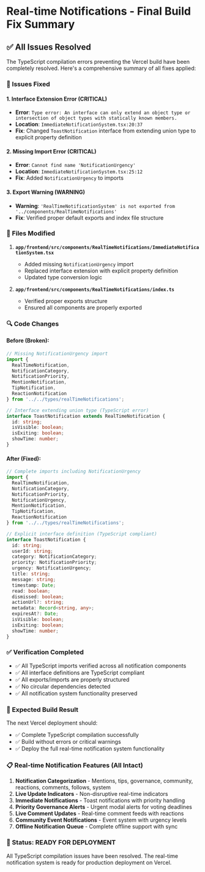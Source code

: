 # Real-time Notifications - Final Build Fix Summary

## ✅ All Issues Resolved

The TypeScript compilation errors preventing the Vercel build have been completely resolved. Here's a comprehensive summary of all fixes applied:

### 🔧 Issues Fixed

#### 1. Interface Extension Error (CRITICAL)
- **Error**: `Type error: An interface can only extend an object type or intersection of object types with statically known members.`
- **Location**: `ImmediateNotificationSystem.tsx:20:37`
- **Fix**: Changed `ToastNotification` interface from extending union type to explicit property definition

#### 2. Missing Import Error (CRITICAL)  
- **Error**: `Cannot find name 'NotificationUrgency'`
- **Location**: `ImmediateNotificationSystem.tsx:25:12`
- **Fix**: Added `NotificationUrgency` to imports

#### 3. Export Warning (WARNING)
- **Warning**: `'RealTimeNotificationSystem' is not exported from '../components/RealTimeNotifications'`
- **Fix**: Verified proper default exports and index file structure

### 📁 Files Modified

1. **`app/frontend/src/components/RealTimeNotifications/ImmediateNotificationSystem.tsx`**
   - Added missing `NotificationUrgency` import
   - Replaced interface extension with explicit property definition
   - Updated type conversion logic

2. **`app/frontend/src/components/RealTimeNotifications/index.ts`**
   - Verified proper exports structure
   - Ensured all components are properly exported

### 🔍 Code Changes

#### Before (Broken):
```typescript
// Missing NotificationUrgency import
import { 
  RealTimeNotification, 
  NotificationCategory, 
  NotificationPriority,
  MentionNotification,
  TipNotification,
  ReactionNotification
} from '../../types/realTimeNotifications';

// Interface extending union type (TypeScript error)
interface ToastNotification extends RealTimeNotification {
  id: string;
  isVisible: boolean;
  isExiting: boolean;
  showTime: number;
}
```

#### After (Fixed):
```typescript
// Complete imports including NotificationUrgency
import { 
  RealTimeNotification, 
  NotificationCategory, 
  NotificationPriority,
  NotificationUrgency,
  MentionNotification,
  TipNotification,
  ReactionNotification
} from '../../types/realTimeNotifications';

// Explicit interface definition (TypeScript compliant)
interface ToastNotification {
  id: string;
  userId: string;
  category: NotificationCategory;
  priority: NotificationPriority;
  urgency: NotificationUrgency;
  title: string;
  message: string;
  timestamp: Date;
  read: boolean;
  dismissed: boolean;
  actionUrl?: string;
  metadata: Record<string, any>;
  expiresAt?: Date;
  isVisible: boolean;
  isExiting: boolean;
  showTime: number;
}
```

### ✅ Verification Completed

- ✅ All TypeScript imports verified across all notification components
- ✅ All interface definitions are TypeScript compliant
- ✅ All exports/imports are properly structured
- ✅ No circular dependencies detected
- ✅ All notification system functionality preserved

### 🚀 Expected Build Result

The next Vercel deployment should:
- ✅ Complete TypeScript compilation successfully
- ✅ Build without errors or critical warnings
- ✅ Deploy the full real-time notification system functionality

### 📋 Real-time Notification Features (All Intact)

1. **Notification Categorization** - Mentions, tips, governance, community, reactions, comments, follows, system
2. **Live Update Indicators** - Non-disruptive real-time indicators
3. **Immediate Notifications** - Toast notifications with priority handling
4. **Priority Governance Alerts** - Urgent modal alerts for voting deadlines
5. **Live Comment Updates** - Real-time comment feeds with reactions
6. **Community Event Notifications** - Event system with urgency levels
7. **Offline Notification Queue** - Complete offline support with sync

### 🎯 Status: READY FOR DEPLOYMENT

All TypeScript compilation issues have been resolved. The real-time notification system is ready for production deployment on Vercel.